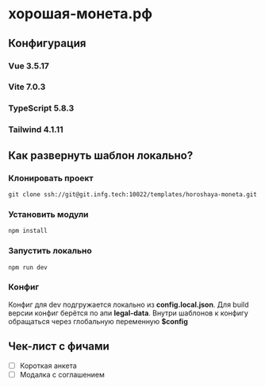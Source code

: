 # хорошая-монета.рф

## Конфигурация

### Vue 3.5.17
### Vite 7.0.3
### TypeScript 5.8.3
### Tailwind 4.1.11

## Как развернуть шаблон локально?

### Клонировать проект 
```shell
git clone ssh://git@git.infg.tech:10022/templates/horoshaya-moneta.git
```

### Установить модули 
```shell
npm install
```

### Запустить локально
```shell
npm run dev
```

### Конфиг
Конфиг для dev подгружается локально из **config.local.json**. 
Для build версии конфиг берётся по апи **legal-data**.
Внутри шаблонов к конфигу обращаться через глобальную переменную **$config**

## Чек-лист с фичами

- [ ] Короткая анкета
- [ ] Модалка с соглашением 
